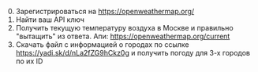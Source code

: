 0. Зарегистрироваться на https://openweathermap.org/
1. Найти ваш API ключ
2. Получить текущую температуру воздуха в Москве и правильно "вытащить" из ответа. Апи: https://openweathermap.org/current
3. Скачать файл с информацией о городах по ссылке https://yadi.sk/d/nLa2fZG9hCkz0g и получить погоду для 3-х городов по их ID
